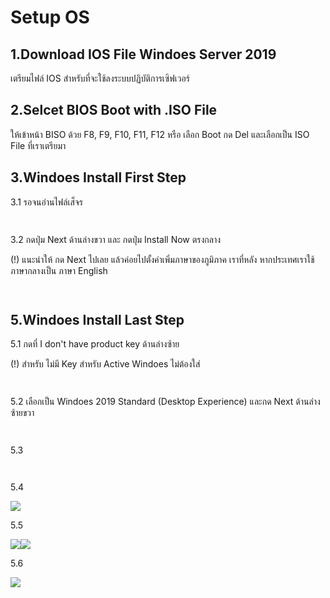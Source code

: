 # Setup OS

## 1.Download IOS File Windoes Server 2019

เตรียมไฟล์ IOS สำหรับที่จะใช้ลงระบบปฏิบัติการเซิฟเวอร์

## 2.Selcet BIOS Boot with .ISO File

ให้เข้าหน้า BISO ด้วย F8, F9, F10, F11, F12 หรือ เลือก Boot กด Del และเลือกเป็น ISO File ที่เราเตรียมา

## 3.Windoes Install First Step

3.1 รอจนอ่านไฟล์เส็จร

<div>

<figure><img src=".gitbook/assets/image (2) (1).png" alt=""><figcaption></figcaption></figure>

 

<figure><img src=".gitbook/assets/image (1) (1).png" alt=""><figcaption></figcaption></figure>

</div>

3.2 กดปุ่ม Next ด้านล่างขวา และ กดปุ่ม Install Now ตรงกลาง

(!) แนะนำให้ กด Next ไปเลย แล้วค่อยไปตั้งค่าเพิ่มภาษาของภูมิภาค  เราที่หลัง หากประเทศเราใช้ภาษากลางเป็น ภาษา English

<div>

<figure><img src=".gitbook/assets/image (7).png" alt=""><figcaption></figcaption></figure>

 

<figure><img src=".gitbook/assets/image (3) (1).png" alt=""><figcaption></figcaption></figure>

</div>

## 5.Windoes Install Last Step

5.1 กดที่ I don't have product key ด้านล่างซ้าย

(!) สำหรับ ไม่มี Key สำหรับ Active Windoes ไม่ต้องใส่

<div>

<figure><img src=".gitbook/assets/image (4) (1).png" alt=""><figcaption></figcaption></figure>

 

<figure><img src=".gitbook/assets/image (2) (2).png" alt=""><figcaption></figcaption></figure>

</div>

5.2 เลือกเป็น Windoes 2019 Standard (Desktop Experience) และกด Next ด้านล่างซ้ายขวา

<div>

<figure><img src=".gitbook/assets/image (2).png" alt=""><figcaption></figcaption></figure>

 

<figure><img src=".gitbook/assets/image (8).png" alt=""><figcaption></figcaption></figure>

</div>

5.3

<div>

<figure><img src=".gitbook/assets/image (3).png" alt=""><figcaption></figcaption></figure>

 

<figure><img src=".gitbook/assets/image (6).png" alt=""><figcaption></figcaption></figure>

</div>

5.4

![](<.gitbook/assets/image (5).png>)

5.5

![](<.gitbook/assets/image (4).png>)![](.gitbook/assets/image.png)

5.6

![](<.gitbook/assets/image (1).png>)

